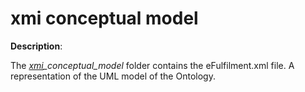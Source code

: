 # xmi conceptual model

**Description**:

 The *[xmi](https://www.omg.org/spec/XMI/)_conceptual_model* folder contains the eFulfilment.xml file. A representation of the UML model of the Ontology.
